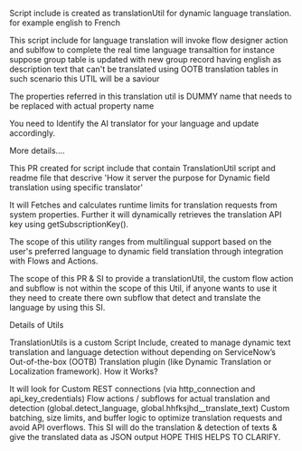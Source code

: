 Script include is  created as translationUtil for dynamic language translation.  for example english to French

This script include for language translation will invoke flow designer action and sublfow to complete the real time language transaltion for instance suppose group table is updated with new group record having english as description text that can't be translated using OOTB translation tables in such scenario this UTIL will be a saviour

The properties referred in this translation util is DUMMY name that needs to be replaced with actual property name 

You need to Identify the AI translator for your language and update accordingly. 

More details....

This PR created for script include that contain TranslationUtil script and readme file that descrive 'How it server the purpose for Dynamic field translation using specific translator'

It will Fetches and calculates runtime limits for translation requests from system properties. Further it will dynamically retrieves the translation API key using getSubscriptionKey().

The scope of this utility ranges from multilingual support based on the user's preferred language to dynamic field translation through integration with Flows and Actions.

The scope of this PR & SI to provide a translationUtil, the custom flow action and subflow is not within the scope of this Util, if anyone wants to use it they need to create there own subflow that detect and translate the language by using this SI.

Details of Utils

TranslationUtils is a custom Script Include, created to manage dynamic text translation and language detection without depending on ServiceNow’s Out-of-the-box (OOTB) Translation plugin (like Dynamic Translation or Localization framework).
How it Works?

It will look for Custom REST connections (via http_connection and api_key_credentials)
Flow actions / subflows for actual translation and detection (global.detect_language, global.hhfksjhd__translate_text)
Custom batching, size limits, and buffer logic to optimize translation requests and avoid API overflows.
This SI will do the translation & detection of texts & give the translated data as JSON output
HOPE THIS HELPS TO CLARIFY.
